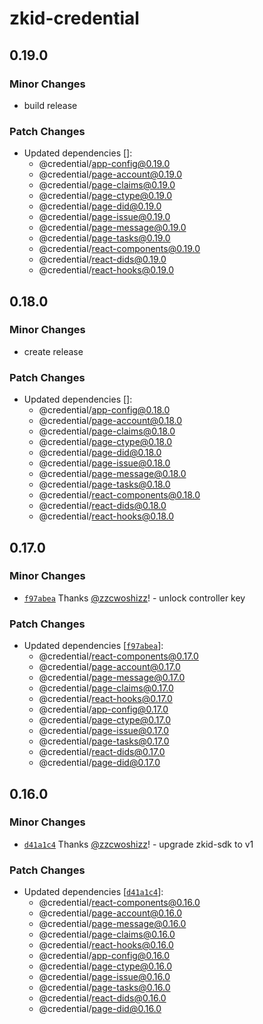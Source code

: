 # zkid-credential

## 0.19.0

### Minor Changes

- build release

### Patch Changes

- Updated dependencies []:
  - @credential/app-config@0.19.0
  - @credential/page-account@0.19.0
  - @credential/page-claims@0.19.0
  - @credential/page-ctype@0.19.0
  - @credential/page-did@0.19.0
  - @credential/page-issue@0.19.0
  - @credential/page-message@0.19.0
  - @credential/page-tasks@0.19.0
  - @credential/react-components@0.19.0
  - @credential/react-dids@0.19.0
  - @credential/react-hooks@0.19.0

## 0.18.0

### Minor Changes

- create release

### Patch Changes

- Updated dependencies []:
  - @credential/app-config@0.18.0
  - @credential/page-account@0.18.0
  - @credential/page-claims@0.18.0
  - @credential/page-ctype@0.18.0
  - @credential/page-did@0.18.0
  - @credential/page-issue@0.18.0
  - @credential/page-message@0.18.0
  - @credential/page-tasks@0.18.0
  - @credential/react-components@0.18.0
  - @credential/react-dids@0.18.0
  - @credential/react-hooks@0.18.0

## 0.17.0

### Minor Changes

- [`f97abea`](https://github.com/zCloak-Network/zkid-credential/commit/f97abea5f33dd979a994ba6b914d60e5b1e3c7c8) Thanks [@zzcwoshizz](https://github.com/zzcwoshizz)! - unlock controller key

### Patch Changes

- Updated dependencies [[`f97abea`](https://github.com/zCloak-Network/zkid-credential/commit/f97abea5f33dd979a994ba6b914d60e5b1e3c7c8)]:
  - @credential/react-components@0.17.0
  - @credential/page-account@0.17.0
  - @credential/page-message@0.17.0
  - @credential/page-claims@0.17.0
  - @credential/react-hooks@0.17.0
  - @credential/app-config@0.17.0
  - @credential/page-ctype@0.17.0
  - @credential/page-issue@0.17.0
  - @credential/page-tasks@0.17.0
  - @credential/react-dids@0.17.0
  - @credential/page-did@0.17.0

## 0.16.0

### Minor Changes

- [`d41a1c4`](https://github.com/zCloak-Network/zkid-credential/commit/d41a1c47b5a4061655a60df32dfecbc9a562a4b2) Thanks [@zzcwoshizz](https://github.com/zzcwoshizz)! - upgrade zkid-sdk to v1

### Patch Changes

- Updated dependencies [[`d41a1c4`](https://github.com/zCloak-Network/zkid-credential/commit/d41a1c47b5a4061655a60df32dfecbc9a562a4b2)]:
  - @credential/react-components@0.16.0
  - @credential/page-account@0.16.0
  - @credential/page-message@0.16.0
  - @credential/page-claims@0.16.0
  - @credential/react-hooks@0.16.0
  - @credential/app-config@0.16.0
  - @credential/page-ctype@0.16.0
  - @credential/page-issue@0.16.0
  - @credential/page-tasks@0.16.0
  - @credential/react-dids@0.16.0
  - @credential/page-did@0.16.0
